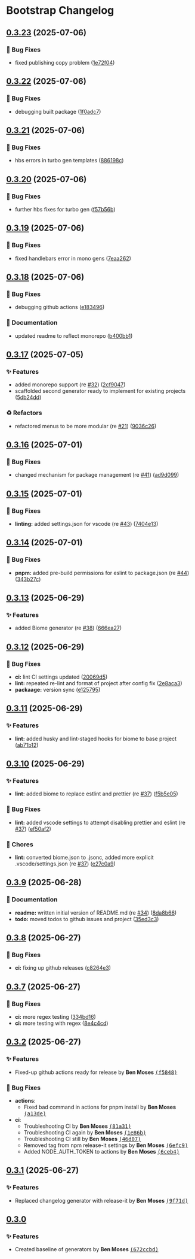 # Bootstrap Changelog

## [0.3.23](https://github.com/benjymoses/bootstrap/compare/v0.3.22...v0.3.23) (2025-07-06)

### :bug: Bug Fixes

* fixed publishing copy problem ([1e72f04](https://github.com/benjymoses/bootstrap/commit/1e72f04c6f33e6b915822a767a62c9af2983ce26))

## [0.3.22](https://github.com/benjymoses/bootstrap/compare/v0.3.21...v0.3.22) (2025-07-06)

### :bug: Bug Fixes

* debugging built package ([1f0adc7](https://github.com/benjymoses/bootstrap/commit/1f0adc7e58c630ec46b62ef11e2eba9f34bd9d9c))

## [0.3.21](https://github.com/benjymoses/bootstrap/compare/v0.3.20...v0.3.21) (2025-07-06)

### :bug: Bug Fixes

* hbs errors in turbo gen templates ([886198c](https://github.com/benjymoses/bootstrap/commit/886198c29b63a39aea718a69dfb858a077dcf478))

## [0.3.20](https://github.com/benjymoses/bootstrap/compare/v0.3.19...v0.3.20) (2025-07-06)

### :bug: Bug Fixes

* further hbs fixes for turbo gen ([f57b56b](https://github.com/benjymoses/bootstrap/commit/f57b56b4e12606a8db83bf4a8ce5d84d623cb69c))

## [0.3.19](https://github.com/benjymoses/bootstrap/compare/v0.3.18...v0.3.19) (2025-07-06)

### :bug: Bug Fixes

* fixed handlebars error in mono gens ([7eaa262](https://github.com/benjymoses/bootstrap/commit/7eaa262f82736e043548645ea7419d7ca0316e68))

## [0.3.18](https://github.com/benjymoses/bootstrap/compare/v0.3.17...v0.3.18) (2025-07-06)

### :bug: Bug Fixes

* debugging github actions ([e183496](https://github.com/benjymoses/bootstrap/commit/e1834960caf8c6c467d2cd587d24f2e246ca2369))

### :memo: Documentation

* updated readme to reflect monorepo ([b400bb1](https://github.com/benjymoses/bootstrap/commit/b400bb162a5bf6e9b5b3432850d83a7de6dcfd08))

## [0.3.17](https://github.com/benjymoses/bootstrap/compare/v0.3.16...v0.3.17) (2025-07-05)

### :sparkles: Features

* added monorepo support (re [#32](https://github.com/benjymoses/bootstrap/issues/32)) ([2cf9047](https://github.com/benjymoses/bootstrap/commit/2cf904727290d4719361789484048a936ebbbe34))
* scaffolded second generator ready to implement for existing projects ([5db24dd](https://github.com/benjymoses/bootstrap/commit/5db24dd4a04bf5667628f5f377d443e6dca7fe32))

### :recycle: Refactors

* refactored menus to be more modular (re [#21](https://github.com/benjymoses/bootstrap/issues/21)) ([9036c26](https://github.com/benjymoses/bootstrap/commit/9036c26632e051e097ff589d8807909a4aa4d4d4))

## [0.3.16](https://github.com/benjymoses/bootstrap/compare/v0.3.15...v0.3.16) (2025-07-01)

### :bug: Bug Fixes

* changed mechanism for package management (re [#41](https://github.com/benjymoses/bootstrap/issues/41)) ([ad9d099](https://github.com/benjymoses/bootstrap/commit/ad9d099f97f9b0fbf71ba75ca57cf2c3540f1245))

## [0.3.15](https://github.com/benjymoses/bootstrap/compare/v0.3.14...v0.3.15) (2025-07-01)

### :bug: Bug Fixes

* **linting:** added settings.json for vscode (re [#43](https://github.com/benjymoses/bootstrap/issues/43)) ([7404e13](https://github.com/benjymoses/bootstrap/commit/7404e137565272d39903f077faa7e61f665ad40c))

## [0.3.14](https://github.com/benjymoses/bootstrap/compare/v0.3.13...v0.3.14) (2025-07-01)

### :bug: Bug Fixes

* **pnpm:** added pre-build permissions for eslint to package.json (re [#44](https://github.com/benjymoses/bootstrap/issues/44)) ([343b27c](https://github.com/benjymoses/bootstrap/commit/343b27c2c2ffde9e4d7c8c73b74c743a78606c28))

## [0.3.13](https://github.com/benjymoses/bootstrap/compare/v0.3.12...v0.3.13) (2025-06-29)

### :sparkles: Features

* added Biome generator (re [#38](https://github.com/benjymoses/bootstrap/issues/38)) ([666ea27](https://github.com/benjymoses/bootstrap/commit/666ea27b08f3c1e7936dcf10157e522365df051f))

## [0.3.12](https://github.com/benjymoses/bootstrap/compare/v0.3.11...v0.3.12) (2025-06-29)

### :bug: Bug Fixes

* **ci:** lint CI settings updated ([20069d5](https://github.com/benjymoses/bootstrap/commit/20069d5529a1b0eae59435611d1a44d6725f483f))
* **lint:** repeated re-lint and format of project after config fix ([2e8aca3](https://github.com/benjymoses/bootstrap/commit/2e8aca31170238995cbe80c172b8045aa759cd06))
* **packaage:** version sync ([e125795](https://github.com/benjymoses/bootstrap/commit/e12579545a1366d6d538dde44580ad80d4d15818))

## [0.3.11](https://github.com/benjymoses/bootstrap/compare/v0.3.10...v0.3.11) (2025-06-29)

### :sparkles: Features

* **lint:** added husky and lint-staged hooks for biome to base project ([ab71b12](https://github.com/benjymoses/bootstrap/commit/ab71b1252d974bc6e815a40e012f7d57452a0237))

## [0.3.10](https://github.com/benjymoses/bootstrap/compare/v0.3.9...v0.3.10) (2025-06-29)

### :sparkles: Features

* **lint:** added biome to replace estlint and prettier (re [#37](https://github.com/benjymoses/bootstrap/issues/37)) ([f5b5e05](https://github.com/benjymoses/bootstrap/commit/f5b5e05bc6041addd1052e61a4be500b63b281ff))

### :bug: Bug Fixes

* **lint:** added vscode settings to attempt disabling prettier and eslint (re [#37](https://github.com/benjymoses/bootstrap/issues/37)) ([ef50af2](https://github.com/benjymoses/bootstrap/commit/ef50af258cfb64cce08cb735c103869030f21f9a))

### :wrench: Chores

* **lint:** converted biome.json to .jsonc, added more explicit .vscode/settings.json (re [#37](https://github.com/benjymoses/bootstrap/issues/37)) ([e27c0a9](https://github.com/benjymoses/bootstrap/commit/e27c0a905c8c7b79470fa72bd5f282436caccbae))

## [0.3.9](https://github.com/benjymoses/bootstrap/compare/v0.3.8...v0.3.9) (2025-06-28)

### :memo: Documentation

* **readme:** written initial version of README.md (re [#34](https://github.com/benjymoses/bootstrap/issues/34)) ([8da8b66](https://github.com/benjymoses/bootstrap/commit/8da8b6693c6c3ecd2242e7a24cf4de4802056389))
* **todo:** moved todos to github issues and project ([35ed3c3](https://github.com/benjymoses/bootstrap/commit/35ed3c30f9fc75c68060c9774cd3e2a1fd9ba283))

## [0.3.8](https://github.com/benjymoses/bootstrap/compare/v0.3.7...v0.3.8) (2025-06-27)

### :bug: Bug Fixes

* **ci:** fixing up github releases ([c8264e3](https://github.com/benjymoses/bootstrap/commit/c8264e3a91e375d701d1578f76c6b06d61cbc37e))

## [0.3.7](https://github.com/benjymoses/bootstrap/compare/v0.3.6...v0.3.7) (2025-06-27)

### :bug: Bug Fixes

- **ci:** more regex testing ([334bd16](https://github.com/benjymoses/bootstrap/commit/334bd169dbcf9237dd99303aa5f8e17a8e4f68ec))
- **ci:** more testing with regex ([8e4c4cd](https://github.com/benjymoses/bootstrap/commit/8e4c4cd33195274774018aebec40a0164c3962d0))

## [0.3.2](https://github.com/benjymoses/bootstrap/compare/v0.3.1...v0.3.2) (2025-06-27)

### :sparkles: Features

- Fixed-up github actions ready for release by **Ben Moses** [<samp>(f5848)</samp>](https://github.com/benjymoses/bootstrap/commit/f584898)

### :bug: Bug Fixes

- **actions**:
  - Fixed bad command in actions for pnpm install by **Ben Moses** [<samp>(a13de)</samp>](https://github.com/benjymoses/bootstrap/commit/a13de39)
- **ci**:
  - Troubleshooting CI by **Ben Moses** [<samp>(81a31)</samp>](https://github.com/benjymoses/bootstrap/commit/81a3172)
  - Troubleshooting CI again by **Ben Moses** [<samp>(1e86b)</samp>](https://github.com/benjymoses/bootstrap/commit/1e86bcf)
  - Troubleshooting CI still by **Ben Moses** [<samp>(46d07)</samp>](https://github.com/benjymoses/bootstrap/commit/46d0734)
  - Removed tag from npm release-it settings by **Ben Moses** [<samp>(6efc9)</samp>](https://github.com/benjymoses/bootstrap/commit/6efc902)
  - Added NODE_AUTH_TOKEN to actions by **Ben Moses** [<samp>(6ceb4)</samp>](https://github.com/benjymoses/bootstrap/commit/6ceb427)

## [0.3.1](https://github.com/benjymoses/bootstrap/compare/v0.3.0...v0.3.1) (2025-06-27)

### :sparkles: Features

- Replaced changelog generator with release-it by **Ben Moses** [<samp>(9f71d)</samp>](https://github.com/benjymoses/bootstrap/commit/9f71d2a)

## [0.3.0](https://github.com/benjymoses/bootstrap/compare/v0.2.0...0.3.0)

### :sparkles: Features

- Created baseline of generators by **Ben Moses** [<samp>(672ccbd)</samp>](https://github.com/benjymoses/bootstrap/commit/672ccbd2a)
